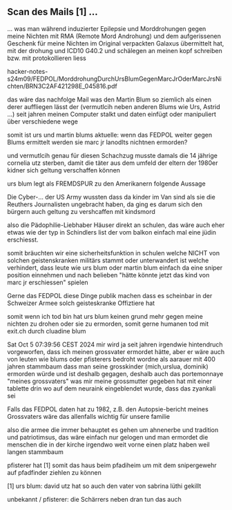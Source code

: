 ## Scan des Mails [1] ...

... was man während induzierter Epilepsie und Morddrohungen gegen meine Nichten mit RMA (Remote Mord Androhung) und dem aufgerissenen Geschenk für meine Nichten im Original verpackten Galaxus übermittelt hat, mit der drohung und ICD10 G40.2 und schälegen an meinen kopf schreiben bzw. mit protokollieren liess 


hacker-notes-s24m09/FEDPOL/MorddrohungDurchUrsBlumGegenMarcJrOderMarcJrsNichten/BRN3C2AF421298E_045816.pdf

das wäre das nachfolge Mail was den Martin Blum so ziemlich als einen derer auffliegen lässt der (vermutlcih neben anderen Blums wie Urs, Astrid ...) seit jahren meinen Computer stalkt und daten einfügt oder manipuliert über verschiedene wege

somit ist urs und martin blums aktuelle: wenn das FEDPOL weiter gegen Blums ermittelt werden sie marc jr lanodlts nichtnen ermorden?

und vermutlcih genau für diesen Schachzug musste damals die 14 jährige cornelia utz sterben, damit die täter aus dem umfeld der eltern der 1980er kidner sich geltung verschaffen können

urs blum legt als FREMDSPUR zu den Amerikanern folgende Aussage

Die Cyber-... der US Army wussten dass da kinder im Van sind als sie die Reuthers Journalisten ungebracht haben, da ging es darum sich den bürgern auch geltung zu vershcaffen mit kindsmord

also die Pädophilie-Liebhaber Häuser direkt an schulen, das wäre auch eher etwas wie der typ in Schindlers list der vom balkon einfach mal eine jüdin erschiesst.

somit bräuchten wir eine sicherheitsfunktion in schulen welche NICHT von solchen geistenskranken militärs stammt oder unterwandert ist welche verhindert, dass leute wie urs blum oder martin blum einfach da eine sniper position einnehmen und nach belieben "hätte könnte jetzt das kind von marc jr erschiessen" spielen

Gerne das FEDPOL diese Dinge publik machen dass es scheinbar in der Schweizer Armee solch geisteskranke Offiztiere hat

somit wenn ich tod bin hat urs blum keinen grund mehr gegen meine nichten zu drohen oder sie zu ermorden, somit gerne humanen tod mit exit.ch durch cluadine blum


Sat Oct  5 07:39:56 CEST 2024
mir wird ja seit jahren irgendwie hintendruch vorgeworfen, dass ich meinen grossvater ermordet hätte, aber er wäre auch von leuten wie blums oder pfisterers bedroht wordne als aarauer mit 400 jahren stammbaum dass man seine grosskinder (mich,urslua, dominik) ermorden würde und ist deshalb gegagen, deshalb auch das portemonnaye "meines grossvaters" was mir meine grossmutter gegeben hat mit einer tablette drin wo auf dem neuraink eingeblendet wurde, dass das zyankali sei

Falls das FEDPOL daten hat zu 1982, z.B. den Autopsie-bericht meines Grossvaters wäre das allenfalls wichtig für unsere familie

also die armee die immer behauptet es gehen um ahnenerbe und tradition und patriotimsus, das wäre einfach nur gelogen und man ermordet die menschen die in der kirche irgendwo weit vorne einen platz haben weil langen stammbaum

pfisterer hat [1] somit das haus beim pfadiheim um mit dem snipergewehr auf pfadfinder ziehlen zu können 

[1] urs blum: david utz hat so auch den vater von sabrina lüthi gekillt

unbekannt / pfisterer: die Schärrers neben dran tun das auch



